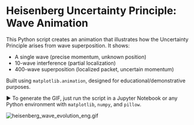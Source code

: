 
# Heisenberg Uncertainty Principle: Wave Animation

This Python script creates an animation that illustrates how the Uncertainty Principle arises from wave superposition. It shows:

- A single wave (precise momentum, unknown position)
- 10-wave interference (partial localization)
- 400-wave superposition (localized packet, uncertain momentum)

Built using `matplotlib.animation`, designed for educational/demonstrative purposes.

▶️ To generate the GIF, just run the script in a Jupyter Notebook or any Python environment with `matplotlib`, `numpy`, and `pillow`.

![heisenberg_wave_evolution_eng.gif](heisenberg_wave_evolution_eng.gif)

